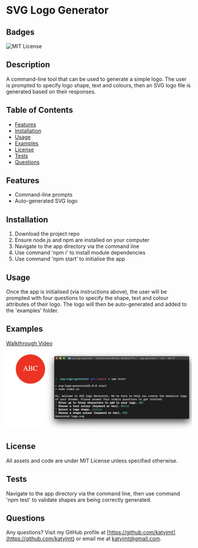 
# SVG Logo Generator

## Badges
![MIT License](https://img.shields.io/badge/license-MIT_License-purple)

## Description
A command-line tool that can be used to generate a simple logo. The user is prompted to specify logo shape, text and colours, then an SVG logo file is generated based on their responses.

## Table of Contents
- [Features](#features)
- [Installation](#installation)
- [Usage](#usage)
- [Examples](#examples)
- [License](#license)
- [Tests](#tests)
- [Questions](#questions)

## Features
- Command-line prompts
- Auto-generated SVG logo

## Installation
1. Download the project repo
2. Ensure node.js and npm are installed on your computer
3. Navigate to the app directory via the command line
4. Use command 'npm i' to install module dependencies
5. Use command 'npm start' to initialise the app

## Usage
Once the app is initialised (via instructions above), the user will be prompted with four questions to specify the shape, text and colour attributes of their logo. The logo will then be auto-generated and added to the 'examples' folder.

## Examples
[Walkthrough Video](https://drive.google.com/file/d/16-2HZxDMxOBtHknuW8XJKFWtBfTVVBsx/view)

![Screenshot of SVG Logo Generator in-use.](./assets/screenshot.png)

## License
All assets and code are under MIT License unless specified otherwise.

## Tests
Navigate to the app directory via the command line, then use command 'npm test' to validate shapes are being correctly generated.

## Questions
Any questions? Visit my GitHub profile at [https://github.com/katyjmt](https://github.com/katyjmt) or email me at [katyjmt@gmail.com](katyjmt@gmail.com).
